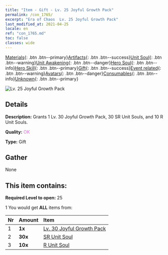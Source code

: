 ```yaml
---
title: "Item - Gift - Lv. 25 Joyful Growth Pack"
permalink: /con_1765/
excerpt: "Era of Chaos  Lv. 25 Joyful Growth Pack"
last_modified_at: 2021-04-25
locale: en
ref: "con_1765.md"
toc: false
classes: wide
---
```

 [Materials](/Items/){: .btn .btn--primary}[Artifacts](/Items/Artifacts/){: .btn .btn--success}[Unit Soul](/Items/UnitSoul/){: .btn .btn--warning}[Unit Awakening](/Items/UnitAwakening/){: .btn .btn--danger}[Hero Soul](/Items/HeroSoul/){: .btn .btn--info}[Hero Skill](/Items/HeroSkill/){: .btn .btn--primary}[Gift](/Items/Gift/){: .btn .btn--success}[Event related](/Items/Events/){: .btn .btn--warning}[Avatars](/Items/Avatars/){: .btn .btn--danger}[Consumables](/Items/Consumables/){: .btn .btn--info}[Unknown](/Items/Unknown/){: .btn .btn--primary}

 ![Lv. 25 Joyful Growth Pack](/images/t/i_907219.png)

## Details
 **Description:** Grants 1 Lv. 30 Joyful Growth Pack, 30 SR Unit Souls, and 10 R Unit Souls.

 **Quality:** <span style="color: #DA70D6">OK</span>

 **Type:** Gift

## Gather

  None

## This item contains:

 **Required Level to open:** 25

 1 You would get **ALL** items  from:

  | Nr | Amount |     Item    |
  |:---|:-------|:------------|
  | 1 |  **1x** | [Lv. 30 Joyful Growth Pack](/Items/con_1766/) |  | 
  | 2 |  **30x** | [SR Unit Soul](/Items/con_534/) |  | 
  | 3 |  **10x** | [R Unit Soul](/Items/con_533/) |  | 
